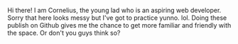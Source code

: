 Hi there! I am Cornelius, the young lad who is an aspiring web developer.
Sorry that here looks messy but I've got to practice yunno. lol.
Doing these publish on Github gives me the chance to get more familiar and friendly with the space. Or don't you guys think so?
